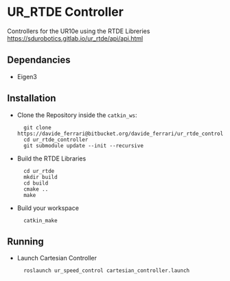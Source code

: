 # UR_RTDE Controller #

Controllers for the UR10e using the RTDE Libreries
https://sdurobotics.gitlab.io/ur_rtde/api/api.html

## Dependancies ##

* Eigen3

## Installation ##

* Clone the Repository inside the `catkin_ws`:

        git clone https://davide_ferrari@bitbucket.org/davide_ferrari/ur_rtde_controller.git
        cd ur_rtde_controller
        git submodule update --init --recursive

* Build the RTDE Libraries

        cd ur_rtde
        mkdir build
        cd build
        cmake ..
        make

* Build your workspace

        catkin_make

## Running ##

* Launch Cartesian Controller
  
        roslaunch ur_speed_control cartesian_controller.launch
